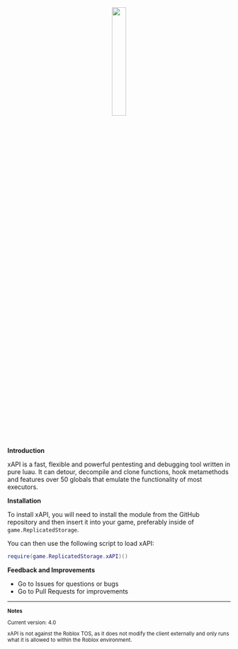 <div align="center">
  <img src="https://github.com/3skue/xAPI4/assets/142699644/f7a7bc99-4ac6-454c-adc4-9e544ccd4f6b" width="25%">
</div>

**Introduction**

xAPI is a fast, flexible and powerful pentesting and debugging tool written in pure luau.
It can detour, decompile and clone functions, hook metamethods and features over 50 globals that emulate the functionality of most executors.

**Installation**

To install xAPI, you will need to install the module from the GitHub repository and then insert it into your game, preferably inside of `game.ReplicatedStorage`.

You can then use the following script to load xAPI:
```lua
require(game.ReplicatedStorage.xAPI)()
```

**Feedback and Improvements**
- Go to Issues for questions or bugs
- Go to Pull Requests for improvements

---

<sub>
  
  **Notes**

  Current version: 4.0

  xAPI is not against the Roblox TOS, as it does not modify the client externally and only runs what it is allowed to within the Roblox environment.
</sub>